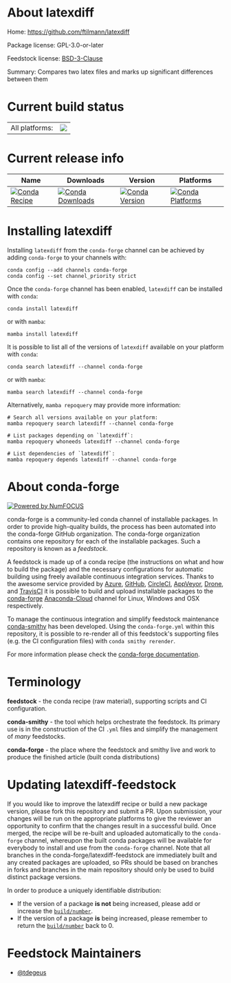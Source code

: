 About latexdiff
===============

Home: https://github.com/ftilmann/latexdiff

Package license: GPL-3.0-or-later

Feedstock license: [BSD-3-Clause](https://github.com/conda-forge/latexdiff-feedstock/blob/main/LICENSE.txt)

Summary: Compares two latex files and marks up significant differences between them

Current build status
====================


<table><tr><td>All platforms:</td>
    <td>
      <a href="https://dev.azure.com/conda-forge/feedstock-builds/_build/latest?definitionId=14562&branchName=main">
        <img src="https://dev.azure.com/conda-forge/feedstock-builds/_apis/build/status/latexdiff-feedstock?branchName=main">
      </a>
    </td>
  </tr>
</table>

Current release info
====================

| Name | Downloads | Version | Platforms |
| --- | --- | --- | --- |
| [![Conda Recipe](https://img.shields.io/badge/recipe-latexdiff-green.svg)](https://anaconda.org/conda-forge/latexdiff) | [![Conda Downloads](https://img.shields.io/conda/dn/conda-forge/latexdiff.svg)](https://anaconda.org/conda-forge/latexdiff) | [![Conda Version](https://img.shields.io/conda/vn/conda-forge/latexdiff.svg)](https://anaconda.org/conda-forge/latexdiff) | [![Conda Platforms](https://img.shields.io/conda/pn/conda-forge/latexdiff.svg)](https://anaconda.org/conda-forge/latexdiff) |

Installing latexdiff
====================

Installing `latexdiff` from the `conda-forge` channel can be achieved by adding `conda-forge` to your channels with:

```
conda config --add channels conda-forge
conda config --set channel_priority strict
```

Once the `conda-forge` channel has been enabled, `latexdiff` can be installed with `conda`:

```
conda install latexdiff
```

or with `mamba`:

```
mamba install latexdiff
```

It is possible to list all of the versions of `latexdiff` available on your platform with `conda`:

```
conda search latexdiff --channel conda-forge
```

or with `mamba`:

```
mamba search latexdiff --channel conda-forge
```

Alternatively, `mamba repoquery` may provide more information:

```
# Search all versions available on your platform:
mamba repoquery search latexdiff --channel conda-forge

# List packages depending on `latexdiff`:
mamba repoquery whoneeds latexdiff --channel conda-forge

# List dependencies of `latexdiff`:
mamba repoquery depends latexdiff --channel conda-forge
```


About conda-forge
=================

[![Powered by
NumFOCUS](https://img.shields.io/badge/powered%20by-NumFOCUS-orange.svg?style=flat&colorA=E1523D&colorB=007D8A)](https://numfocus.org)

conda-forge is a community-led conda channel of installable packages.
In order to provide high-quality builds, the process has been automated into the
conda-forge GitHub organization. The conda-forge organization contains one repository
for each of the installable packages. Such a repository is known as a *feedstock*.

A feedstock is made up of a conda recipe (the instructions on what and how to build
the package) and the necessary configurations for automatic building using freely
available continuous integration services. Thanks to the awesome service provided by
[Azure](https://azure.microsoft.com/en-us/services/devops/), [GitHub](https://github.com/),
[CircleCI](https://circleci.com/), [AppVeyor](https://www.appveyor.com/),
[Drone](https://cloud.drone.io/welcome), and [TravisCI](https://travis-ci.com/)
it is possible to build and upload installable packages to the
[conda-forge](https://anaconda.org/conda-forge) [Anaconda-Cloud](https://anaconda.org/)
channel for Linux, Windows and OSX respectively.

To manage the continuous integration and simplify feedstock maintenance
[conda-smithy](https://github.com/conda-forge/conda-smithy) has been developed.
Using the ``conda-forge.yml`` within this repository, it is possible to re-render all of
this feedstock's supporting files (e.g. the CI configuration files) with ``conda smithy rerender``.

For more information please check the [conda-forge documentation](https://conda-forge.org/docs/).

Terminology
===========

**feedstock** - the conda recipe (raw material), supporting scripts and CI configuration.

**conda-smithy** - the tool which helps orchestrate the feedstock.
                   Its primary use is in the construction of the CI ``.yml`` files
                   and simplify the management of *many* feedstocks.

**conda-forge** - the place where the feedstock and smithy live and work to
                  produce the finished article (built conda distributions)


Updating latexdiff-feedstock
============================

If you would like to improve the latexdiff recipe or build a new
package version, please fork this repository and submit a PR. Upon submission,
your changes will be run on the appropriate platforms to give the reviewer an
opportunity to confirm that the changes result in a successful build. Once
merged, the recipe will be re-built and uploaded automatically to the
`conda-forge` channel, whereupon the built conda packages will be available for
everybody to install and use from the `conda-forge` channel.
Note that all branches in the conda-forge/latexdiff-feedstock are
immediately built and any created packages are uploaded, so PRs should be based
on branches in forks and branches in the main repository should only be used to
build distinct package versions.

In order to produce a uniquely identifiable distribution:
 * If the version of a package **is not** being increased, please add or increase
   the [``build/number``](https://docs.conda.io/projects/conda-build/en/latest/resources/define-metadata.html#build-number-and-string).
 * If the version of a package **is** being increased, please remember to return
   the [``build/number``](https://docs.conda.io/projects/conda-build/en/latest/resources/define-metadata.html#build-number-and-string)
   back to 0.

Feedstock Maintainers
=====================

* [@tdegeus](https://github.com/tdegeus/)

